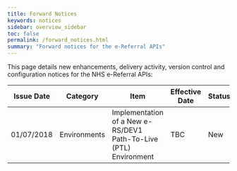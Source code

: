 ```yaml
---
title: Forward Notices
keywords: notices
sidebar: overview_sidebar
toc: false
permalink: /forward_notices.html
summary: "Forward notices for the e-Referral APIs"
---
```


This page details new enhancements, delivery activity, version control and configuration notices for the NHS e-Referral APIs:

| Issue Date | Category | Item | Effective Date | Status |
| ---------- | -------- | ---- | -------------- | ------ |
| 01/07/2018 | Environments | Implementation of a New e-RS/DEV1 Path-To-Live (PTL) Environment | TBC | New |
